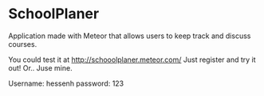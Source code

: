 SchoolPlaner
============

Application made with Meteor that allows users to keep track and discuss courses. 

You could test it at http://schooolplaner.meteor.com/
Just register and try it out!
Or.. Juse mine. 

Username: hessenh
password: 123
